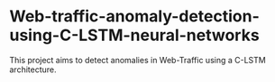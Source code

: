 # Web-traffic-anomaly-detection-using-C-LSTM-neural-networks
This project aims to detect anomalies in Web-Traffic using a C-LSTM architecture.  
